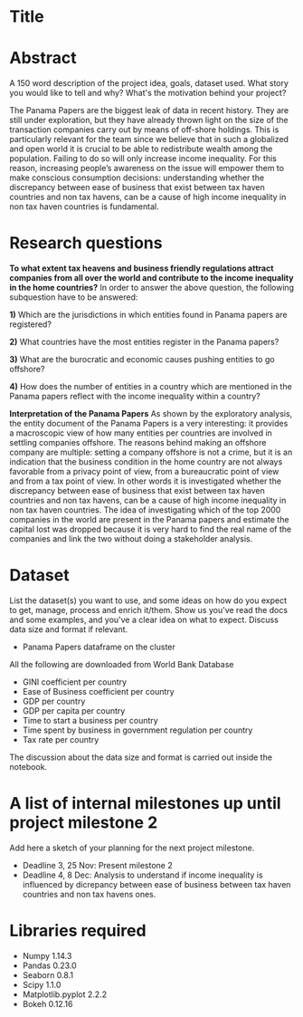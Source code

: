 # Title

# Abstract
A 150 word description of the project idea, goals, dataset used. What story you would like to tell and why? What's the motivation behind your project?

The Panama Papers are the biggest leak of data in recent history. They are still under exploration, but they have already thrown light on the size of the transaction companies carry out by means of off-shore holdings. This is particularly relevant for the team since we believe that in such a globalized and open world it is crucial to be able to redistribute wealth among the population. Failing to do so will only increase income inequality. For this reason, increasing people’s awareness on the issue will empower them to make conscious consumption decisions: understanding whether the discrepancy between ease of business that exist between tax haven countries and non tax havens, can be a cause of high income inequality in non tax haven countries is fundamental. 


# Research questions

 
**To what extent tax heavens and business friendly regulations attract companies from all over the world and contribute to the income inequality in the home countries?**
In order to answer the above question, the following subquestion have to be answered:

**1)** Which are the jurisdictions in which entities found in Panama papers are registered?

**2)** What countries have the most entities register in the Panama papers?

**3)** What are the burocratic and economic causes pushing entities to go offshore?

**4)** How does the number of entities in a country which are mentioned in the Panama papers reflect with the income inequality within a country?

**Interpretation of the Panama Papers**
As shown by the exploratory analysis, the entity document of the Panama Papers is a very interesting: it provides a macroscopic view of how many entities per countries are involved in settling companies offshore. The reasons behind making an offshore company are multiple: setting a company offshore is not a crime, but it is an indication that the business condition in the home country are not always favorable from a privacy point of view, from a bureaucratic point of view and from a tax point of view. In other words it is investigated whether the discrepancy between ease of business that exist between tax haven countries and non tax havens, can be a cause of high income inequality in non tax haven countries. The idea of investigating which of the top 2000 companies in the world are present in the Panama papers and estimate the capital lost was dropped because it is very hard to find the real name of the companies and link the two without doing a stakeholder analysis.


# Dataset
List the dataset(s) you want to use, and some ideas on how do you expect to get, manage, process and enrich it/them. Show us you've read the docs and some examples, and you've a clear idea on what to expect. Discuss data size and format if relevant.


 - Panama Papers dataframe on the cluster
 
 All the following are downloaded from World Bank Database
 - GINI coefficient per country
 - Ease of Business coefficient per country
 - GDP per country
 - GDP per capita per country
 - Time to start a business per country
 - Time spent by business in government regulation per country
 - Tax rate per country 

The discussion about the data size and format is carried out inside the notebook.


# A list of internal milestones up until project milestone 2
Add here a sketch of your planning for the next project milestone.

 - Deadline 3, 25 Nov: Present milestone 2
 - Deadline 4, 8 Dec: Analysis to understand if income inequality is influenced by dicrepancy between ease of business between tax haven countries and non tax havens ones.

# Libraries required
 - Numpy 1.14.3
 - Pandas 0.23.0
 - Seaborn 0.8.1
 - Scipy 1.1.0
 - Matplotlib.pyplot 2.2.2
 - Bokeh 0.12.16


